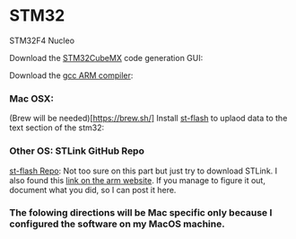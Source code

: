 # STM32
STM32F4 Nucleo 

Download the [STM32CubeMX](https://www.st.com/en/development-tools/stm32cubemx.html) code generation GUI:

Download the [gcc ARM compiler](https://developer.arm.com/open-source/gnu-toolchain/gnu-rm/downloads):

### Mac OSX: 
(Brew will be needed)[https://brew.sh/]
Install [st-flash](http://macappstore.org/stlink/) to uplaod data to the text section of the stm32: 

### Other OS: STLink GitHub Repo
[st-flash Repo](https://github.com/texane/stlink):
Not too sure on this part but just try to download STLink. 
I also found this [link on the arm website](https://www.st.com/en/development-tools/stsw-link004.html).
If you manage to figure it out, document what you did, so I can post it here.

### The folowing directions will be Mac specific only because I configured the software on my MacOS machine.




